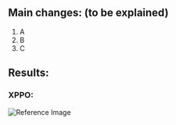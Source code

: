 ## Main changes: (to be explained)

1. A
2. B
3. C

## Results:

### XPPO:

![Reference Image](dev/assets/xppo.png)

